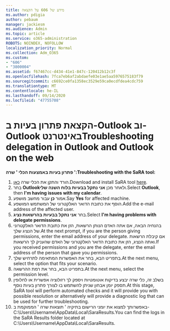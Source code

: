 ```yaml
---
title: מידע של 606 על הקצאה
ms.author: pdigia
author: pebaum
manager: jackiesm
ms.audience: Admin
ms.topic: article
ms.service: o365-administration
ROBOTS: NOINDEX, NOFOLLOW
localization_priority: Normal
ms.collection: Adm_O365
ms.custom:
- "606"
- "3800004"
ms.assetid: f67467cc-d434-41e1-847c-120412b12c3f
ms.openlocfilehash: 7fca7eb6af2abdaefe03e1ae5aa5976575183f79
ms.sourcegitcommit: c6692ce0fa1358ec3529e59ca0ecdfdea4cdc759
ms.translationtype: MT
ms.contentlocale: he-IL
ms.lasthandoff: 09/14/2020
ms.locfileid: "47755708"
---
```

# <a name="troubleshooting-delegation-in-outlook-and-outlook-on-the-web"></a><span data-ttu-id="7d184-102">הקצאת פתרון בעיות ב-Outlook וב-Outlook באינטרנט</span><span class="sxs-lookup"><span data-stu-id="7d184-102">Troubleshooting delegation in Outlook and Outlook on the web</span></span>

<span data-ttu-id="7d184-103">**פתרון בעיות באמצעות הכלי ' שרה ':**</span><span class="sxs-lookup"><span data-stu-id="7d184-103">**Troubleshooting with the SaRA tool:**</span></span>

1. <span data-ttu-id="7d184-104">הורד והתקן את הכלי שרה [כאן](https://aka.ms/SaRA-SkypeForBusinessSignIn).</span><span class="sxs-lookup"><span data-stu-id="7d184-104">Download and install SaRA tool [here](https://aka.ms/SaRA-SkypeForBusinessSignIn).</span></span>
1. <span data-ttu-id="7d184-105">בחר **Outlook**ולאחר מכן **אני נתקל בבעיות בלוח השנה שלי**.</span><span class="sxs-lookup"><span data-stu-id="7d184-105">Select **Outlook**, then **I'm having issues with my calendar**.</span></span>
1. <span data-ttu-id="7d184-106">אמור **כן** עבור מחשב מושפע.</span><span class="sxs-lookup"><span data-stu-id="7d184-106">Say **Yes** for affected machine.</span></span>
1. <span data-ttu-id="7d184-107">הוסף את כתובת הדואר האלקטרוני של המשתמש המושפע.</span><span class="sxs-lookup"><span data-stu-id="7d184-107">Add the e-mail address of the affected user.</span></span>
1. <span data-ttu-id="7d184-108">בחר **אני נתקל בבעיות בהרשאות נציג**.</span><span class="sxs-lookup"><span data-stu-id="7d184-108">Select **I'm having problems with delegate permissions**.</span></span>
1. <span data-ttu-id="7d184-109">בהנחיה הבאה, אם אתה האדם הנותן הרשאות, הזן את כתובת הדואר האלקטרוני של הנציג שלך.</span><span class="sxs-lookup"><span data-stu-id="7d184-109">At the next prompt, if you are the person giving permissions, enter the email address of your delegate.</span></span> <span data-ttu-id="7d184-110">אם קיבלת הרשאות ואתה הנציג, הזן את כתובת הדואר האלקטרוני של האדם שהעניק לך הרשאות.</span><span class="sxs-lookup"><span data-stu-id="7d184-110">If you received permissions and you are the delegate, enter the email address of the person that gave you permissions.</span></span>
1. <span data-ttu-id="7d184-111">בתפריט הבא, בחר את האפשרות המתאימה לתרחיש שלך.</span><span class="sxs-lookup"><span data-stu-id="7d184-111">At the next menu, select the option that fits your scenario.</span></span>
1. <span data-ttu-id="7d184-112">בתפריט הבא, בחר את רמת ההרשאה.</span><span class="sxs-lookup"><span data-stu-id="7d184-112">At the next menu, select the permission level.</span></span>
1. <span data-ttu-id="7d184-113">בשלב זה, כלי שרה יבצע בדיקות אוטומטיות ויספק לך רזולוציה אפשרית או לחלופין תספק יומן אבחון שניתן להשתמש בו לצורך פתרון בעיות נוסף.</span><span class="sxs-lookup"><span data-stu-id="7d184-113">At this stage, SaRA tool will perform automated checks and it will provide you with possible resolution or alternatively will provide a diagnostic log that can be used for further troubleshooting.</span></span>
1. <span data-ttu-id="7d184-114">באפשרותך למצוא את יומני הרישום בתיקיה ' תוצאות שרה ' הממוקמת ב-C:\Users\Username\AppData\Local\SaraResults.</span><span class="sxs-lookup"><span data-stu-id="7d184-114">You can find the logs in the SaRA Results folder located at C:\Users\Username\AppData\Local\SaraResults.</span></span>
